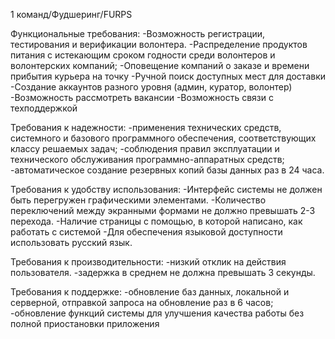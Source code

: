 1 команд/Фудшеринг/FURPS

Функциональные требования:
-Возможность регистрации, тестирования и верификации волонтера.
-Распределение продуктов питания с истекающим сроком годности среди волонтеров и волонтерских компаний;
-Оповещение компаний о заказе и времени прибытия курьера на точку
-Ручной поиск доступных мест для доставки
-Создание аккаунтов разного уровня (админ, куратор, волонтер)
-Возможность рассмотреть вакансии 
-Возможность связи с техподдержкой 

Требования к надежности:
-применения технических средств, системного и базового программного обеспечения, соответствующих классу решаемых задач;
-соблюдения правил эксплуатации и технического обслуживания программно-аппаратных средств;
-автоматическое создание резервных копий базы данных раз в 24 часа.

Требования к удобству использования:
-Интерфейс системы не должен быть перегружен графическими элементами.
-Количество переключений между экранными формами не должно превышать 2-3 перехода.
-Наличие страницы с помощью, в которой написано, как работать с системой
-Для обеспечения языковой доступности использовать русский язык.

Требования к производительности:
-низкий отклик на действия пользователя.
-задержка в среднем не должна превышать 3 секунды.

Требования к поддержке:
-обновление баз данных, локальной и серверной, отправкой запроса на обновление раз в 6 часов;
-обновление функций системы для улучшения качества работы без полной приостановки приложения 
